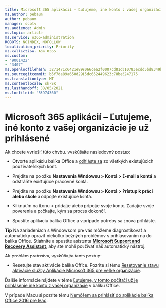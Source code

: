 ```yaml
---
title: Microsoft 365 aplikácií – Ľutujeme, iné konto z vašej organizácie je už prihlásené
ms.author: pebaum
author: pebaum
manager: scotv
ms.audience: Admin
ms.topic: article
ms.service: o365-administration
ROBOTS: NOINDEX, NOFOLLOW
localization_priority: Priority
ms.collection: Adm_O365
ms.custom:
- "9001422"
- "3407"
ms.openlocfilehash: 3271471c6421e892066cea2f0007cd81dc10783ecdd5bd8349bbe298a31990ab
ms.sourcegitcommit: b5f7da89a650d2915dc652449623c78be6247175
ms.translationtype: MT
ms.contentlocale: sk-SK
ms.lasthandoff: 08/05/2021
ms.locfileid: "53974360"
---
```

# <a name="microsoft-365-apps-message---sorry-another-account-from-your-organization-is-already-signed-in"></a>Microsoft 365 aplikácií – Ľutujeme, iné konto z vašej organizácie je už prihlásené

Ak chcete vyriešiť túto chybu, vyskúšajte nasledovný postup:

- Otvorte aplikáciu balíka Office a [odhláste sa](https://support.office.com/article/sign-out-of-office-5a20dc11-47e9-4b6f-945d-478cb6d92071) zo všetkých existujúcich používateľských kont.

- Prejdite na položku **Nastavenia Windowsu > Kontá > E-mail a kontá** a odstráňte existujúce pracovné kontá.

- Prejdite na položku **Nastavenia Windowsu > Kontá > Prístup k práci alebo škole** a odpojte existujúce kontá. 

- Kliknutím na ikonu **+** pridajte alebo pripojte svoje konto. Zadajte svoje poverenia a počkajte, kým sa proces dokončí.

- Spustite aplikáciu balíka Office a v prípade potreby sa znova prihláste. 

**Tip** Na zariadeniach s Windowsom pre vás môžeme diagnostikovať a automaticky opraviť niekoľko bežných problémov s prihlasovaním na do balíka Office. Stiahnite a spustite asistenta **[Microsoft Support and Recovery Assistant](https://aka.ms/SaRA-OfficeSignInScenario)**, aby ste mohli používať náš automatický nástroj.

Ak problém pretrváva, vyskúšajte tento postup: 

- Resetujte stav aktivácie balíka Office. Pozrite si tému [Resetovanie stavu aktivácie služby Aplikácie Microsoft 365 pre veľké organizácie](https://docs.microsoft.com/office365/troubleshoot/activation/reset-office-365-proplus-activation-state).

Ďalšie informácie nájdete v téme [Ľutujeme, v tomto počítači už je prihlásenie iné konto z vašej organizácie](https://docs.microsoft.com/office/troubleshoot/error-messages/another-account-already-signed-in) v balíku Office.

V prípade Macu si pozrite tému [Nemôžem sa prihlásiť do aplikácie balíka Office 2016 pre Mac](https://docs.microsoft.com/office365/troubleshoot/authentication/sign-in-to-office-2016-for-mac-fail).
